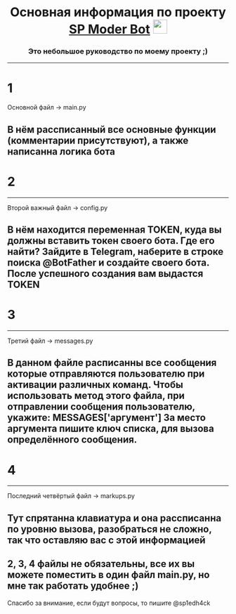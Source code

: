 <h1 align="center">Основная информация по проекту <a href="https://daniilshat.ru/" target="_blank">SP Moder Bot</a> 
<img src="https://github.com/blackcater/blackcater/raw/main/images/Hi.gif" height="32"/></h1>
<h3 align="center">Это небольшое руководство по моему проекту ;)</h3>


-------------------------------------------------------------------------------------------------
# 1 #
Основной файл -> main.py

В нём рассписанный все основные функции (комментарии присутствуют), а также написанна логика бота
-------------------------------------------------------------------------------------------------
# 2 #
-------------------------------------------------------------------------------------------------
Второй важный файл -> config.py

В нём находится переменная TOKEN, куда вы должны вставить токен своего бота. Где его найти?
Зайдите в Telegram, наберите в строке поиска @BotFather и создайте своего бота.
После успешного создания вам выдастся TOKEN
-------------------------------------------------------------------------------------------------
# 3 #
-------------------------------------------------------------------------------------------------
Третий файл -> messages.py

В данном файле расписанны все сообщения которые отправляются пользователю при активации различных
команд.
Чтобы использовать метод этого файла, при отправлении сообщения пользователю, укажите:
MESSAGES['аргумент']
За место аргумента пишите ключ списка, для вызова определённого сообщения.
-------------------------------------------------------------------------------------------------
# 4 #
-------------------------------------------------------------------------------------------------
Последний четвёртый файл -> markups.py

Тут спрятанна клавиатура и она рассписанна по уровню вызова, разобраться не сложно, так что
оставляю вас с этой информацией
-------------------------------------------------------------------------------------------------
2, 3, 4 файлы не обязательны, все их вы можете поместить в один файл main.py, но мне так работать
удобнее ;)
-------------------------------------------------------------------------------------------------
Спасибо за внимание, если будут вопросы, то пишите @sp1edh4ck
